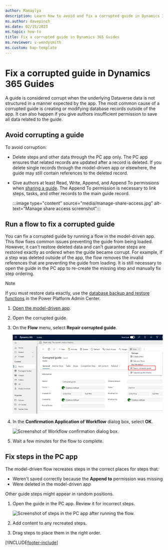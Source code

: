 ```yaml
---
author: Mamaylya
description: Learn how to avoid and fix a corrupted guide in Dynamics 365 Guides
ms.author: davepinch
ms.date: 02/15/2023
ms.topic: how-to
title: Fix a corrupted guide in Dynamics 365 Guides
ms.reviewer: v-wendysmith
ms.custom: bap-template
---
```


# Fix a corrupted guide in Dynamics 365 Guides

A guide is considered corrupt when the underlying Dataverse data is not structured in a manner expected by the app. The most common cause of a corrupted guide is creating or modifying database records outside of the app. It can also happen if you give authors insufficient permission to save all data related to the guide.

## Avoid corrupting a guide

To avoid corruption:

- Delete steps and other data through the PC app only. The PC app ensures that related records are updated after a record is deleted. If you delete single records through the model-driven app or elsewhere, the guide may still contain references to the deleted record.
- Give authors at least Read, Write, Append, and Append To permissions when [sharing a guide](admin-share-guide.md). The Append To permission is necessary to link steps, tasks, and other records to the main guide record.

  :::image type="content" source="media/manage-share-access.jpg" alt-text="Manage share access screenshot":::

## Run a flow to fix a corrupted guide

You can fix a corrupted guide by running a flow in the model-driven app. This flow fixes common issues preventing the guide from being loaded. However, it can't restore deleted data and can't guarantee steps are restored exactly as ordered when the guide became corrupt. For example, if a step was deleted outside of the app, the flow removes the invalid references that are preventing the guide from loading. It is still necessary to open the guide in the PC app to re-create the missing step and manually fix step ordering.

> [!NOTE]
> If you must restore data exactly, use the [database backup and restore functions](/power-platform/admin/backup-restore-environments) in the Power Platform Admin Center.

1. [Open the model-driven app](open-model-driven-app.md).

1. Open the corrupted guide.

1. On the **Flow** menu, select **Repair corrupted guide**.

    ![Screenshot of Repair corrupted guide flow command.](media/repair-corrupted-guide-flow.jpg "Screenshot of Repair corrupted guide flow command")

1. In the **Confirmation Application of Workflow** dialog box, select **OK**.

    ![Screenshot of Workflow confirmation dialog box.](media/workflow-confirmation.jpg "Screenshot of Workflow confirmation dialog box")

1. Wait a few minutes for the flow to complete.

## Fix steps in the PC app

The model-driven flow recreates steps in the correct places for steps that:

- Weren't saved correctly because the **Append to** permission was missing
- Were deleted in the model-driven app

Other guide steps might appear in random positions.

1. Open the guide in the PC app. Review it for incorrect steps.

   ![Screenshot of steps in the PC app after running the flow.](media/corrupted-guide-pc-app-steps.jpg "Screenshot of steps in the PC app after running the flow")

1. Add content to any recreated steps.

1. Drag steps to place them in the right order.

[!INCLUDE[footer-include](../includes/footer-banner.md)]
